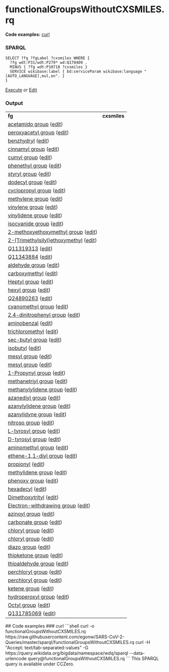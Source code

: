# functionalGroupsWithoutCXSMILES.rq
**Code examples:** [curl](#curl)
### SPARQL
```sparql
SELECT ?fg ?fgLabel ?cxsmiles WHERE {
  ?fg wdt:P31/wdt:P279* wd:Q170409 .
  MINUS { ?fg wdt:P10718 ?cxsmiles }
  SERVICE wikibase:label { bd:serviceParam wikibase:language "[AUTO_LANGUAGE],mul,en". }
}
```
[Execute](https://query.wikidata.org/embed.html#SELECT%20%3Ffg%20%3FfgLabel%20%3Fcxsmiles%20WHERE%20%7B%0A%20%20%3Ffg%20wdt%3AP31%2Fwdt%3AP279*%20wd%3AQ170409%20.%0A%20%20MINUS%20%7B%20%3Ffg%20wdt%3AP10718%20%3Fcxsmiles%20%7D%0A%20%20SERVICE%20wikibase%3Alabel%20%7B%20bd%3AserviceParam%20wikibase%3Alanguage%20%22%5BAUTO_LANGUAGE%5D%2Cmul%2Cen%22.%20%7D%0A%7D%0A) or [Edit](https://query.wikidata.org/#SELECT%20%3Ffg%20%3FfgLabel%20%3Fcxsmiles%20WHERE%20%7B%0A%20%20%3Ffg%20wdt%3AP31%2Fwdt%3AP279*%20wd%3AQ170409%20.%0A%20%20MINUS%20%7B%20%3Ffg%20wdt%3AP10718%20%3Fcxsmiles%20%7D%0A%20%20SERVICE%20wikibase%3Alabel%20%7B%20bd%3AserviceParam%20wikibase%3Alanguage%20%22%5BAUTO_LANGUAGE%5D%2Cmul%2Cen%22.%20%7D%0A%7D%0A)


### Output
<table>
  <tr>
    <td><b>fg</b></td>
    <td><b>cxsmiles</b></td>
  </tr>
  <tr>
    <td><a href="https://scholia.toolforge.org/Q2633793">acetamido group</a> (<a href="http://www.wikidata.org/entity/Q2633793">edit</a>)</td>
    <td></td>
  </tr>
  <tr>
    <td><a href="https://scholia.toolforge.org/Q2633806">peroxyacetyl group</a> (<a href="http://www.wikidata.org/entity/Q2633806">edit</a>)</td>
    <td></td>
  </tr>
  <tr>
    <td><a href="https://scholia.toolforge.org/Q2896782">benzhydryl</a> (<a href="http://www.wikidata.org/entity/Q2896782">edit</a>)</td>
    <td></td>
  </tr>
  <tr>
    <td><a href="https://scholia.toolforge.org/Q2972820">cinnamyl group</a> (<a href="http://www.wikidata.org/entity/Q2972820">edit</a>)</td>
    <td></td>
  </tr>
  <tr>
    <td><a href="https://scholia.toolforge.org/Q3097695">cumyl group</a> (<a href="http://www.wikidata.org/entity/Q3097695">edit</a>)</td>
    <td></td>
  </tr>
  <tr>
    <td><a href="https://scholia.toolforge.org/Q3382145">phenethyl group</a> (<a href="http://www.wikidata.org/entity/Q3382145">edit</a>)</td>
    <td></td>
  </tr>
  <tr>
    <td><a href="https://scholia.toolforge.org/Q3501377">styryl group</a> (<a href="http://www.wikidata.org/entity/Q3501377">edit</a>)</td>
    <td></td>
  </tr>
  <tr>
    <td><a href="https://scholia.toolforge.org/Q3535942">dodecyl group</a> (<a href="http://www.wikidata.org/entity/Q3535942">edit</a>)</td>
    <td></td>
  </tr>
  <tr>
    <td><a href="https://scholia.toolforge.org/Q5198967">cyclopropyl group</a> (<a href="http://www.wikidata.org/entity/Q5198967">edit</a>)</td>
    <td></td>
  </tr>
  <tr>
    <td><a href="https://scholia.toolforge.org/Q7485453">methylene group</a> (<a href="http://www.wikidata.org/entity/Q7485453">edit</a>)</td>
    <td></td>
  </tr>
  <tr>
    <td><a href="https://scholia.toolforge.org/Q7932951">vinylene group</a> (<a href="http://www.wikidata.org/entity/Q7932951">edit</a>)</td>
    <td></td>
  </tr>
  <tr>
    <td><a href="https://scholia.toolforge.org/Q7932953">vinylidene group</a> (<a href="http://www.wikidata.org/entity/Q7932953">edit</a>)</td>
    <td></td>
  </tr>
  <tr>
    <td><a href="https://scholia.toolforge.org/Q9281428">isocyanide group</a> (<a href="http://www.wikidata.org/entity/Q9281428">edit</a>)</td>
    <td></td>
  </tr>
  <tr>
    <td><a href="https://scholia.toolforge.org/Q11186406">2-methoxyethoxymethyl group</a> (<a href="http://www.wikidata.org/entity/Q11186406">edit</a>)</td>
    <td></td>
  </tr>
  <tr>
    <td><a href="https://scholia.toolforge.org/Q11186405">2-(Trimethylsilyl)ethoxymethyl</a> (<a href="http://www.wikidata.org/entity/Q11186405">edit</a>)</td>
    <td></td>
  </tr>
  <tr>
    <td><a href="https://scholia.toolforge.org/Q11319313">Q11319313</a> (<a href="http://www.wikidata.org/entity/Q11319313">edit</a>)</td>
    <td></td>
  </tr>
  <tr>
    <td><a href="https://scholia.toolforge.org/Q11343884">Q11343884</a> (<a href="http://www.wikidata.org/entity/Q11343884">edit</a>)</td>
    <td></td>
  </tr>
  <tr>
    <td><a href="https://scholia.toolforge.org/Q11702621">aldehyde group</a> (<a href="http://www.wikidata.org/entity/Q11702621">edit</a>)</td>
    <td></td>
  </tr>
  <tr>
    <td><a href="https://scholia.toolforge.org/Q12028098">carboxymethyl</a> (<a href="http://www.wikidata.org/entity/Q12028098">edit</a>)</td>
    <td></td>
  </tr>
  <tr>
    <td><a href="https://scholia.toolforge.org/Q13724862">Heptyl group</a> (<a href="http://www.wikidata.org/entity/Q13724862">edit</a>)</td>
    <td></td>
  </tr>
  <tr>
    <td><a href="https://scholia.toolforge.org/Q13726482">hexyl group</a> (<a href="http://www.wikidata.org/entity/Q13726482">edit</a>)</td>
    <td></td>
  </tr>
  <tr>
    <td><a href="https://scholia.toolforge.org/Q24890263">Q24890263</a> (<a href="http://www.wikidata.org/entity/Q24890263">edit</a>)</td>
    <td></td>
  </tr>
  <tr>
    <td><a href="https://scholia.toolforge.org/Q28458054">cyanomethyl group</a> (<a href="http://www.wikidata.org/entity/Q28458054">edit</a>)</td>
    <td></td>
  </tr>
  <tr>
    <td><a href="https://scholia.toolforge.org/Q29175676">2,4-dinitrophenyl group</a> (<a href="http://www.wikidata.org/entity/Q29175676">edit</a>)</td>
    <td></td>
  </tr>
  <tr>
    <td><a href="https://scholia.toolforge.org/Q33776806">aminobenzal</a> (<a href="http://www.wikidata.org/entity/Q33776806">edit</a>)</td>
    <td></td>
  </tr>
  <tr>
    <td><a href="https://scholia.toolforge.org/Q55643432">trichloromethyl</a> (<a href="http://www.wikidata.org/entity/Q55643432">edit</a>)</td>
    <td></td>
  </tr>
  <tr>
    <td><a href="https://scholia.toolforge.org/Q56425361">sec-butyl group</a> (<a href="http://www.wikidata.org/entity/Q56425361">edit</a>)</td>
    <td></td>
  </tr>
  <tr>
    <td><a href="https://scholia.toolforge.org/Q56425371">isobutyl</a> (<a href="http://www.wikidata.org/entity/Q56425371">edit</a>)</td>
    <td></td>
  </tr>
  <tr>
    <td><a href="https://scholia.toolforge.org/Q56427316">mesyl group</a> (<a href="http://www.wikidata.org/entity/Q56427316">edit</a>)</td>
    <td></td>
  </tr>
  <tr>
    <td><a href="https://scholia.toolforge.org/Q56427316">mesyl group</a> (<a href="http://www.wikidata.org/entity/Q56427316">edit</a>)</td>
    <td></td>
  </tr>
  <tr>
    <td><a href="https://scholia.toolforge.org/Q56823124">1-Propynyl group</a> (<a href="http://www.wikidata.org/entity/Q56823124">edit</a>)</td>
    <td></td>
  </tr>
  <tr>
    <td><a href="https://scholia.toolforge.org/Q56824847">methanetriyl group</a> (<a href="http://www.wikidata.org/entity/Q56824847">edit</a>)</td>
    <td></td>
  </tr>
  <tr>
    <td><a href="https://scholia.toolforge.org/Q56824877">methanylylidene group</a> (<a href="http://www.wikidata.org/entity/Q56824877">edit</a>)</td>
    <td></td>
  </tr>
  <tr>
    <td><a href="https://scholia.toolforge.org/Q57708398">azanediyl group</a> (<a href="http://www.wikidata.org/entity/Q57708398">edit</a>)</td>
    <td></td>
  </tr>
  <tr>
    <td><a href="https://scholia.toolforge.org/Q57708604">azanylylidene group</a> (<a href="http://www.wikidata.org/entity/Q57708604">edit</a>)</td>
    <td></td>
  </tr>
  <tr>
    <td><a href="https://scholia.toolforge.org/Q57708714">azanylidyne group</a> (<a href="http://www.wikidata.org/entity/Q57708714">edit</a>)</td>
    <td></td>
  </tr>
  <tr>
    <td><a href="https://scholia.toolforge.org/Q57712202">nitroso group</a> (<a href="http://www.wikidata.org/entity/Q57712202">edit</a>)</td>
    <td></td>
  </tr>
  <tr>
    <td><a href="https://scholia.toolforge.org/Q58261337">L-tyrosyl group</a> (<a href="http://www.wikidata.org/entity/Q58261337">edit</a>)</td>
    <td></td>
  </tr>
  <tr>
    <td><a href="https://scholia.toolforge.org/Q58261436">D-tyrosyl group</a> (<a href="http://www.wikidata.org/entity/Q58261436">edit</a>)</td>
    <td></td>
  </tr>
  <tr>
    <td><a href="https://scholia.toolforge.org/Q62021566">aminomethyl group</a> (<a href="http://www.wikidata.org/entity/Q62021566">edit</a>)</td>
    <td></td>
  </tr>
  <tr>
    <td><a href="https://scholia.toolforge.org/Q64706146">ethene-1,1-diyl group</a> (<a href="http://www.wikidata.org/entity/Q64706146">edit</a>)</td>
    <td></td>
  </tr>
  <tr>
    <td><a href="https://scholia.toolforge.org/Q76592161">propionyl</a> (<a href="http://www.wikidata.org/entity/Q76592161">edit</a>)</td>
    <td></td>
  </tr>
  <tr>
    <td><a href="https://scholia.toolforge.org/Q86214874">methylidene group</a> (<a href="http://www.wikidata.org/entity/Q86214874">edit</a>)</td>
    <td></td>
  </tr>
  <tr>
    <td><a href="https://scholia.toolforge.org/Q91783710">phenoxy group</a> (<a href="http://www.wikidata.org/entity/Q91783710">edit</a>)</td>
    <td></td>
  </tr>
  <tr>
    <td><a href="https://scholia.toolforge.org/Q107522077">hexadecyl</a> (<a href="http://www.wikidata.org/entity/Q107522077">edit</a>)</td>
    <td></td>
  </tr>
  <tr>
    <td><a href="https://scholia.toolforge.org/Q112061576">Dimethoxytrityl</a> (<a href="http://www.wikidata.org/entity/Q112061576">edit</a>)</td>
    <td></td>
  </tr>
  <tr>
    <td><a href="https://scholia.toolforge.org/Q112967652">Electron-withdrawing group</a> (<a href="http://www.wikidata.org/entity/Q112967652">edit</a>)</td>
    <td></td>
  </tr>
  <tr>
    <td><a href="https://scholia.toolforge.org/Q113499788">azinoyl group</a> (<a href="http://www.wikidata.org/entity/Q113499788">edit</a>)</td>
    <td></td>
  </tr>
  <tr>
    <td><a href="https://scholia.toolforge.org/Q115685481">carbonate group</a> (<a href="http://www.wikidata.org/entity/Q115685481">edit</a>)</td>
    <td></td>
  </tr>
  <tr>
    <td><a href="https://scholia.toolforge.org/Q115869943">chloryl group</a> (<a href="http://www.wikidata.org/entity/Q115869943">edit</a>)</td>
    <td></td>
  </tr>
  <tr>
    <td><a href="https://scholia.toolforge.org/Q115869943">chloryl group</a> (<a href="http://www.wikidata.org/entity/Q115869943">edit</a>)</td>
    <td></td>
  </tr>
  <tr>
    <td><a href="https://scholia.toolforge.org/Q116889985">diazo group</a> (<a href="http://www.wikidata.org/entity/Q116889985">edit</a>)</td>
    <td></td>
  </tr>
  <tr>
    <td><a href="https://scholia.toolforge.org/Q117226948">thioketone group</a> (<a href="http://www.wikidata.org/entity/Q117226948">edit</a>)</td>
    <td></td>
  </tr>
  <tr>
    <td><a href="https://scholia.toolforge.org/Q117226962">thioaldehyde group</a> (<a href="http://www.wikidata.org/entity/Q117226962">edit</a>)</td>
    <td></td>
  </tr>
  <tr>
    <td><a href="https://scholia.toolforge.org/Q123226598">perchloryl group</a> (<a href="http://www.wikidata.org/entity/Q123226598">edit</a>)</td>
    <td></td>
  </tr>
  <tr>
    <td><a href="https://scholia.toolforge.org/Q123226598">perchloryl group</a> (<a href="http://www.wikidata.org/entity/Q123226598">edit</a>)</td>
    <td></td>
  </tr>
  <tr>
    <td><a href="https://scholia.toolforge.org/Q125823083">ketene group</a> (<a href="http://www.wikidata.org/entity/Q125823083">edit</a>)</td>
    <td></td>
  </tr>
  <tr>
    <td><a href="https://scholia.toolforge.org/Q127256072">hydroperoxyl group</a> (<a href="http://www.wikidata.org/entity/Q127256072">edit</a>)</td>
    <td></td>
  </tr>
  <tr>
    <td><a href="https://scholia.toolforge.org/Q127600641">Octyl group</a> (<a href="http://www.wikidata.org/entity/Q127600641">edit</a>)</td>
    <td></td>
  </tr>
  <tr>
    <td><a href="https://scholia.toolforge.org/Q131785069">Q131785069</a> (<a href="http://www.wikidata.org/entity/Q131785069">edit</a>)</td>
    <td></td>
  </tr>
</table>
## Code examples
### curl
```shell
curl -o functionalGroupsWithoutCXSMILES.rq https://raw.githubusercontent.com/egonw/SARS-CoV-2-Queries/master/sparql/functionalGroupsWithoutCXSMILES.rq
curl -H "Accept: text/tab-separated-values" -G https://query.wikidata.org/bigdata/namespace/wdq/sparql --data-urlencode query@functionalGroupsWithoutCXSMILES.rq
```
This SPARQL query is available under CCZero.
